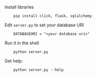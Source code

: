 

Install libraries

        pip install click, flask, sqlalchemy


Edit `server.py` to set your database URI

        DATABASEURI = "<your database uri>"


Run it in the shell


        python server.py 

Get help:

        python server.py --help

      
